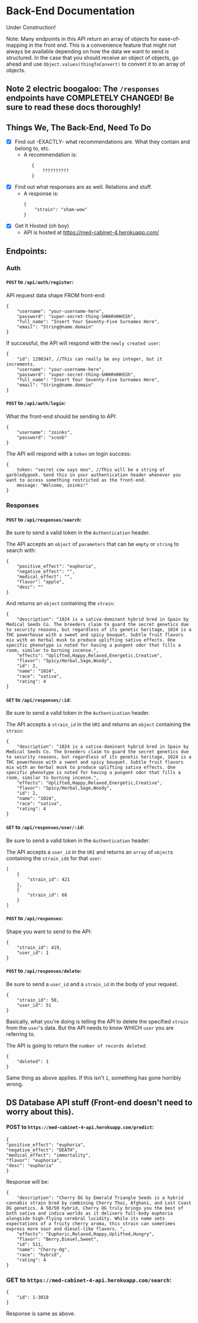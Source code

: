 # Back-End Documentation

Under Construction!

Note: Many endpoints in this API return an array of objects for ease-of-mapping in the front end. This is a convenience feature that might not always be available depending on how the data we want to send is structured. In the case that you should receive an object of objects, go ahead and use `Object.values(thingToConvert)` to convert it to an array of objects.

## Note 2 electric boogaloo: The `/responses` endpoints have COMPLETELY CHANGED! Be sure to read these docs thoroughly!

## Things We, The Back-End, Need To Do

- [x] Find out -EXACTLY- what recommendations are. What they contain and belong to, etc. 
  - A recommendation is: 
     ```
        {
            ??????????
        }
     ```
- [x] Find out what responses are as well. Relations and stuff.
  - A response is: 
    ```
    {
        "strain": "sham-wow"
    }
    ```
- [x] Get It Hosted (oh boy)
  - API is hosted at https://med-cabinet-4.herokuapp.com/

## Endpoints: 

### Auth

#### `POST` to `/api/auth/register`:

API request data shape FROM front-end: 

```
{
    "username": "your-username-here",
    "password": "super-secret-thing-SHHHhHHHSSh",
    "full_name": "Insert Your Seventy-Five Surnames Here",
    "email": "String@name.domain"
}
```

If successful, the API will respond with the `newly created user`: 

```
{
    "id": 1298347, //This can really be any integer, but it increments.
    "username": "your-username-here",
    "password": "super-secret-thing-SHHHhHHHSSh",
    "full_name": "Insert Your Seventy-Five Surnames Here",
    "email": "String@name.domain"
}
```

#### `POST` to `/api/auth/login`:

What the front-end should be sending to API: 

```
{
    "username": "zoinks",
    "password": "scoob"
}
```

The API will respond with a `token` on login success: 

```
{
    token: "secret cow says moo", //This will be a string of garbledygook. Send this in your authentication header whenever you want to access something restricted as the front-end.
    message: "Welcome, zoinks!"
}
```

### Responses

#### `POST` to `/api/responses/search`: 

Be sure to send a valid token in the `Authentication` header.

The API accepts an `object` of `parameters` that can be `empty` or `string` to search with: 

```
{
	"positive_effect": "euphoria",
	"negative_effect": "",
	"medical_effect": "",
	"flavor": "apple",
	"desc": ""
}
```

And returns an `object` containing the `strain`:

```
{
    "description": "1024 is a sativa-dominant hybrid bred in Spain by Medical Seeds Co. The breeders claim to guard the secret genetics due to security reasons, but regardless of its genetic heritage, 1024 is a THC powerhouse with a sweet and spicy bouquet. Subtle fruit flavors mix with an herbal musk to produce uplifting sativa effects. One specific phenotype is noted for having a pungent odor that fills a room, similar to burning incense.",
    "effects": "Uplifted,Happy,Relaxed,Energetic,Creative",
    "flavor": "Spicy/Herbal,Sage,Woody",
    "id": 2,
    "name": "1024",
    "race": "sativa",
    "rating": 4
}
```

#### `GET` to `/api/responses/:id`: 

Be sure to send a valid token in the `Authentication` header.

The API accepts a `strain_id` in the `URI` and returns an `object` containing the `strain`: 

```
{
    "description": "1024 is a sativa-dominant hybrid bred in Spain by Medical Seeds Co. The breeders claim to guard the secret genetics due to security reasons, but regardless of its genetic heritage, 1024 is a THC powerhouse with a sweet and spicy bouquet. Subtle fruit flavors mix with an herbal musk to produce uplifting sativa effects. One specific phenotype is noted for having a pungent odor that fills a room, similar to burning incense.",
    "effects": "Uplifted,Happy,Relaxed,Energetic,Creative",
    "flavor": "Spicy/Herbal,Sage,Woody",
    "id": 2,
    "name": "1024",
    "race": "sativa",
    "rating": 4
}
```

#### `GET` to `/api/responses/user/:id`: 

Be sure to send a valid token in the `Authentication` header.

The API accepts a `user_id` in the `URI` and returns an `array` of `object`s containing the `strain_id`s for that `user`: 

```
[
    {
        "strain_id": 421
    },
    {
        "strain_id": 68
    }
]
```

#### `POST` to `/api/responses`:

Shape you want to send to the API: 
```
{
    "strain_id": 419,
    "user_id": 1 
}
```

#### `POST` to `/api/responses/delete`:

Be sure to send a `user_id` and a `strain_id` in the body of your request.
```
{
    "strain_id": 50,
    "user_id": 51 
}
```

Basically, what you're doing is telling the API to delete the specified `strain` from the `user`'s data. But the API needs to know WHICH `user` you are referring to.

The API is going to return the `number of records deleted`:

```
{
    "deleted": 1
}
```

Same thing as above applies. If this isn't `1`, something has gone horribly wrong.


## DS Database API stuff (Front-end doesn't need to worry about this).

#### POST to `https://med-cabinet-4-api.herokuapp.com/predict`:
```
{
"positive_effect": "euphoria",
"negative_effect": "DEATH",
"medical_effect": "immortality",
"flavor": "euphoria",
"desc": "euphoria"
}
```

Response will be: 

```
{
    "description": "Cherry OG by Emerald Triangle Seeds is a hybrid cannabis strain bred by combining Cherry Thai, Afghani, and Lost Coast OG genetics. A 50/50 hybrid, Cherry OG truly brings you the best of both sativa and indica worlds as it delivers full-body euphoria alongside high-flying cerebral lucidity. While its name sets expectations of a fruity cherry aroma, this strain can sometimes express more sour and diesel-like flavors. ",
    "effects": "Euphoric,Relaxed,Happy,Uplifted,Hungry",
    "flavor": "Berry,Diesel,Sweet",
    "id": 511,
    "name": "Cherry-Og",
    "race": "hybrid",
    "rating": 4
}
```

### GET to `https://med-cabinet-4-api.herokuapp.com/search`:

```
{
    "id": 1-3018
}
```

Response is same as above.